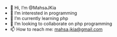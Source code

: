 - 👋 Hi, I’m @MahsaJKia
- 👀 I’m interested in programming
- 🌱 I’m currently learning php
- 💞️ I’m looking to collaborate on php programming
- 📫 How to reach me: mahsa.jkia@gmail.com

<!---
MahsaJKia/MahsaJKia is a ✨ special ✨ repository because its `README.md` (this file) appears on your GitHub profile.
You can click the Preview link to take a look at your changes.
--->
